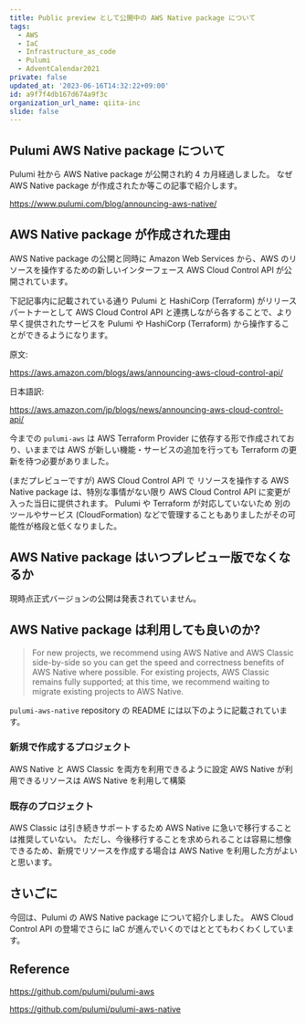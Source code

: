 ```yaml
---
title: Public preview として公開中の AWS Native package について
tags:
  - AWS
  - IaC
  - Infrastructure_as_code
  - Pulumi
  - AdventCalendar2021
private: false
updated_at: '2023-06-16T14:32:22+09:00'
id: a9f7f4db167d674a9f3c
organization_url_name: qiita-inc
slide: false
---
```


## Pulumi AWS Native package について

Pulumi 社から AWS Native package が公開され約 4 カ月経過しました。
なぜ AWS Native package が作成されたか等この記事で紹介します。

https://www.pulumi.com/blog/announcing-aws-native/

## AWS Native package が作成された理由

AWS Native package の公開と同時に Amazon Web Services から、AWS のリソースを操作するための新しいインターフェース AWS Cloud Control API が公開されています。

下記記事内に記載されている通り Pulumi と HashiCorp (Terraform) がリリースパートナーとして AWS Cloud Control API と連携しながら各することで、より早く提供されたサービスを Pulumi や HashiCorp (Terraform) から操作することができるようになります。

原文:

https://aws.amazon.com/blogs/aws/announcing-aws-cloud-control-api/

日本語訳:

https://aws.amazon.com/jp/blogs/news/announcing-aws-cloud-control-api/

今までの `pulumi-aws` は AWS Terraform Provider に依存する形で作成されており、いままでは AWS が新しい機能・サービスの追加を行っても Terraform の更新を待つ必要がありました。

(まだプレビューですが) AWS Cloud Control API で リソースを操作する AWS Native package は、特別な事情がない限り AWS Cloud Control API に変更が入った当日に提供されます。
Pulumi や Terraform が対応していないため 別のツールやサービス (CloudFormation) などで管理することもありましたがその可能性が格段と低くなりました。

## AWS Native package はいつプレビュー版でなくなるか

現時点正式バージョンの公開は発表されていません。

## AWS Native package は利用しても良いのか?

> For new projects, we recommend using AWS Native and AWS Classic side-by-side so you can get the speed and correctness benefits of AWS Native where possible. For existing projects, AWS Classic remains fully supported; at this time, we recommend waiting to migrate existing projects to AWS Native.

`pulumi-aws-native` repository の README には以下のように記載されています。

### 新規で作成するプロジェクト

AWS Native と AWS Classic を両方を利用できるように設定
AWS Native が利用できるリソースは AWS Native を利用して構築

### 既存のプロジェクト

AWS Classic は引き続きサポートするため AWS Native に急いで移行することは推奨していない。
ただし、今後移行することを求められることは容易に想像できるため、新規でリソースを作成する場合は AWS Native を利用した方がよいと思います。

## さいごに

今回は、Pulumi の AWS Native package について紹介しました。
AWS Cloud Control API の登場でさらに IaC が進んでいくのではととてもわくわくしています。

## Reference

https://github.com/pulumi/pulumi-aws

https://github.com/pulumi/pulumi-aws-native
